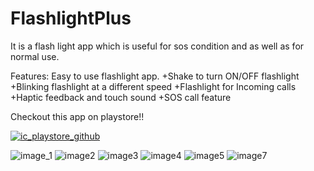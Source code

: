 # FlashlightPlus
It is a flash light app which is useful for sos condition and as well as for normal use.

Features:
Easy to use flashlight app.
+Shake to turn ON/OFF flashlight
+Blinking flashlight at a different speed
+Flashlight for Incoming calls
+Haptic feedback and touch sound
+SOS call feature

Checkout this app on playstore!!

[![ic_playstore_github](https://user-images.githubusercontent.com/49050597/147382966-9832459a-facf-4740-8aad-6fc9b1d25735.png)](https://play.google.com/store/apps/details?id=com.lahsuak.flashlightplus)


![image_1](https://user-images.githubusercontent.com/49050597/147405196-1e45790b-a81d-4146-9137-c4b06498c626.jpg)
![image2](https://user-images.githubusercontent.com/49050597/147405246-3df2e28e-9da5-457c-8cf9-abfef41ff19d.jpg)
![image3](https://user-images.githubusercontent.com/49050597/147405250-211347e5-d34c-4ccc-b156-7ee5297770f9.jpg)
![image4](https://user-images.githubusercontent.com/49050597/147405249-ba3e0aec-b919-403e-804b-446d5edb3159.jpg)
![image5](https://user-images.githubusercontent.com/49050597/147405247-02a49066-49f1-4a85-8123-8a6781f11ed5.jpg)
![image7](https://user-images.githubusercontent.com/49050597/147405248-1a8687e1-9aec-4835-80a7-95f775cafa9b.jpg)
